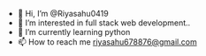 - 👋 Hi, I’m @Riyasahu0419
- 👀 I’m interested in full stack web development..
- 🌱 I’m currently learning python 
- 📫 How to reach me riyasahu678876@gmail.com

<!---
Riyasahu0419/Riyasahu0419 is a ✨ special ✨ repository because its `README.md` (this file) appears on your GitHub profile.
You can click the Preview link to take a look at your changes.
--->
